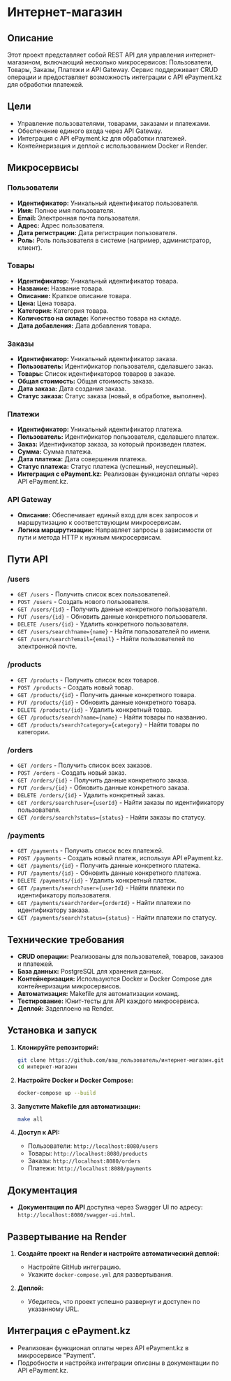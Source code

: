 # Интернет-магазин

## Описание

Этот проект представляет собой REST API для управления интернет-магазином, включающий несколько микросервисов: Пользователи, Товары, Заказы, Платежи и API Gateway. Сервис поддерживает CRUD операции и предоставляет возможность интеграции с API ePayment.kz для обработки платежей.

## Цели

- Управление пользователями, товарами, заказами и платежами.
- Обеспечение единого входа через API Gateway.
- Интеграция с API ePayment.kz для обработки платежей.
- Контейнеризация и деплой с использованием Docker и Render.

## Микросервисы

### Пользователи

- **Идентификатор:** Уникальный идентификатор пользователя.
- **Имя:** Полное имя пользователя.
- **Email:** Электронная почта пользователя.
- **Адрес:** Адрес пользователя.
- **Дата регистрации:** Дата регистрации пользователя.
- **Роль:** Роль пользователя в системе (например, администратор, клиент).

### Товары

- **Идентификатор:** Уникальный идентификатор товара.
- **Название:** Название товара.
- **Описание:** Краткое описание товара.
- **Цена:** Цена товара.
- **Категория:** Категория товара.
- **Количество на складе:** Количество товара на складе.
- **Дата добавления:** Дата добавления товара.

### Заказы

- **Идентификатор:** Уникальный идентификатор заказа.
- **Пользователь:** Идентификатор пользователя, сделавшего заказ.
- **Товары:** Список идентификаторов товаров в заказе.
- **Общая стоимость:** Общая стоимость заказа.
- **Дата заказа:** Дата создания заказа.
- **Статус заказа:** Статус заказа (новый, в обработке, выполнен).

### Платежи

- **Идентификатор:** Уникальный идентификатор платежа.
- **Пользователь:** Идентификатор пользователя, сделавшего платеж.
- **Заказ:** Идентификатор заказа, за который произведен платеж.
- **Сумма:** Сумма платежа.
- **Дата платежа:** Дата совершения платежа.
- **Статус платежа:** Статус платежа (успешный, неуспешный).
- **Интеграция с ePayment.kz:** Реализован функционал оплаты через API ePayment.kz.

### API Gateway

- **Описание:** Обеспечивает единый вход для всех запросов и маршрутизацию к соответствующим микросервисам.
- **Логика маршрутизации:** Направляет запросы в зависимости от пути и метода HTTP к нужным микросервисам.

## Пути API

### /users

- `GET /users` - Получить список всех пользователей.
- `POST /users` - Создать нового пользователя.
- `GET /users/{id}` - Получить данные конкретного пользователя.
- `PUT /users/{id}` - Обновить данные конкретного пользователя.
- `DELETE /users/{id}` - Удалить конкретного пользователя.
- `GET /users/search?name={name}` - Найти пользователей по имени.
- `GET /users/search?email={email}` - Найти пользователей по электронной почте.

### /products

- `GET /products` - Получить список всех товаров.
- `POST /products` - Создать новый товар.
- `GET /products/{id}` - Получить данные конкретного товара.
- `PUT /products/{id}` - Обновить данные конкретного товара.
- `DELETE /products/{id}` - Удалить конкретный товар.
- `GET /products/search?name={name}` - Найти товары по названию.
- `GET /products/search?category={category}` - Найти товары по категории.

### /orders

- `GET /orders` - Получить список всех заказов.
- `POST /orders` - Создать новый заказ.
- `GET /orders/{id}` - Получить данные конкретного заказа.
- `PUT /orders/{id}` - Обновить данные конкретного заказа.
- `DELETE /orders/{id}` - Удалить конкретный заказ.
- `GET /orders/search?user={userId}` - Найти заказы по идентификатору пользователя.
- `GET /orders/search?status={status}` - Найти заказы по статусу.

### /payments

- `GET /payments` - Получить список всех платежей.
- `POST /payments` - Создать новый платеж, используя API ePayment.kz.
- `GET /payments/{id}` - Получить данные конкретного платежа.
- `PUT /payments/{id}` - Обновить данные конкретного платежа.
- `DELETE /payments/{id}` - Удалить конкретный платеж.
- `GET /payments/search?user={userId}` - Найти платежи по идентификатору пользователя.
- `GET /payments/search?order={orderId}` - Найти платежи по идентификатору заказа.
- `GET /payments/search?status={status}` - Найти платежи по статусу.

## Технические требования

- **CRUD операции:** Реализованы для пользователей, товаров, заказов и платежей.
- **База данных:** PostgreSQL для хранения данных.
- **Контейнеризация:** Используются Docker и Docker Compose для контейнеризации микросервисов.
- **Автоматизация:** Makefile для автоматизации команд.
- **Тестирование:** Юнит-тесты для API каждого микросервиса.
- **Деплой:** Задеплоено на Render.

## Установка и запуск

1. **Клонируйте репозиторий:**

    ```bash
    git clone https://github.com/ваш_пользователь/интернет-магазин.git
    cd интернет-магазин
    ```

2. **Настройте Docker и Docker Compose:**

    ```bash
    docker-compose up --build
    ```

3. **Запустите Makefile для автоматизации:**

    ```bash
    make all
    ```

4. **Доступ к API:**

    - Пользователи: `http://localhost:8080/users`
    - Товары: `http://localhost:8080/products`
    - Заказы: `http://localhost:8080/orders`
    - Платежи: `http://localhost:8080/payments`

## Документация

- **Документация по API** доступна через Swagger UI по адресу: `http://localhost:8080/swagger-ui.html`.

## Развертывание на Render

1. **Создайте проект на Render и настройте автоматический деплой:**

    - Настройте GitHub интеграцию.
    - Укажите `docker-compose.yml` для развертывания.

2. **Деплой:**

    - Убедитесь, что проект успешно развернут и доступен по указанному URL.

## Интеграция с ePayment.kz

- Реализован функционал оплаты через API ePayment.kz в микросервисе "Payment".
- Подробности и настройка интеграции описаны в документации по API ePayment.kz.

